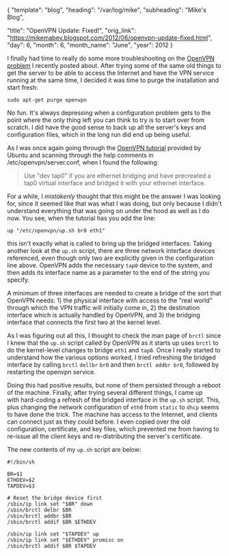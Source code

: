 {
  "template": "blog",
  "heading": "/var/log/mike",
  "subheading": "Mike's Blog",

  "title": "OpenVPN Update: Fixed!",
  "orig_link": "https://mikemabey.blogspot.com/2012/06/openvpn-update-fixed.html",
  "day": 6,
  "month": 6,
  "month_name": "June",
  "year": 2012
}

I finally had time to really do some more troubleshooting on the [OpenVPN
problem](/blog/2012/05/troubles_with_openvpn.md) I recently posted about. After trying some of the same old things to
get the server to be able to access the Internet and have the VPN service running at the same time, I decided it was
time to purge the installation and start fresh:

```
sudo apt-get purge openvpn
```

No fun. It's always depressing when a configuration problem gets to the point where the only thing left you can think
to try is to start over from scratch. I did have the good sense to back up all the server's keys and configuration
files, which in the long run did end up being useful.

As I was once again going through the [OpenVPN tutorial](https://help.ubuntu.com/12.04/serverguide/openvpn.html)
provided by Ubuntu and scanning through the help comments in /etc/openvpn/server.conf, when I found the following:

> Use "dev tap0" if you are ethernet bridging and have precreated a tap0 virtual interface and bridged it with your
  ethernet interface.

For a while, I *mistakenly* thought that this might be the answer I was looking for, since it seemed like that was what I
was doing, but only because I didn't understand everything that was going on under the hood as well as I do now. You
see, when the tutorial has you add the line:

```
up "/etc/openvpn/up.sh br0 eth1"
```

this isn't exactly what is called to bring up the bridged interfaces. Taking another look at the `up.sh` script, there
are three network interface devices referenced, even though only two are explicitly given in the configuration line
above. OpenVPN adds the necessary `tap0` device to the system, and then adds its interface name as a parameter to the
end of the string you specify.

A minimum of three interfaces are needed to create a bridge of the sort that OpenVPN needs: 1) the physical interface
with access to the "real world" through which the VPN traffic will initially come in, 2) the destination interface which
is actually handled by OpenVPN, and 3) the bridging interface that connects the first two at the kernel level.

As I was figuring out all this, I thought to check the man page of `brctl` since I knew that the `up.sh` script called
by OpenVPN as it starts up uses `brctl` to do the kernel-level changes to bridge `eth1` and `tap0`. Once I really
started to understand how the various options worked, I tried refreshing the bridged interface by calling `brctl`
`dellbr` `br0` and then `brctl addbr br0`, followed by restarting the openvpn service.

Doing this had positive results, but none of them persisted through a reboot of the machine. Finally, after trying
several different things, I came up with hard-coding a refresh of the bridged interface in the `up.sh` script. This,
plus changing the network configuration of `eth0` from `static` to `dhcp` seems to have done the trick. The machine has
access to the Internet, and clients can connect just as they could before. I even copied over the old configuration,
certificate, and key files, which prevented me from having to re-issue all the client keys and re-distributing the
server's certificate.

The new contents of my `up.sh` script are below:

    #!/bin/sh
    
    BR=$1
    ETHDEV=$2
    TAPDEV=$3
    
    # Reset the bridge device first
    /sbin/ip link set "$BR" down
    /sbin/brctl delbr $BR
    /sbin/brctl addbr $BR
    /sbin/brctl addif $BR $ETHDEV
    
    /sbin/ip link set "$TAPDEV" up
    /sbin/ip link set "$ETHDEV" promisc on
    /sbin/brctl addif $BR $TAPDEV
